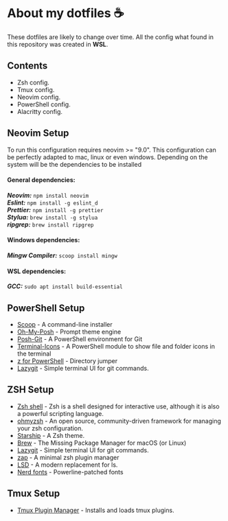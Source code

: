 # About my dotfiles ☕️

These dotfiles are likely to change over time. All the config what found in this repository was created in **WSL**.

## Contents

- Zsh config.
- Tmux config.
- Neovim config.
- PowerShell config.
- Alacritty config.

## Neovim Setup

To run this configuration requires neovim >= "9.0".
This configuration can be perfectly adapted to mac, linux or even windows. Depending on the system will be the dependencies to be installed

#### General dependencies:

**_Neovim:_** `npm install neovim` <br/>
**_Eslint:_** `npm install -g eslint_d` <br/>
**_Prettier:_** `npm install -g prettier` <br/>
**_Stylua:_** `brew install -g stylua` <br/>
**_ripgrep:_** `brew install ripgrep` <br/>

#### Windows dependencies:

**_Mingw Compiler:_** `scoop install mingw`

#### WSL dependencies:

**_GCC:_** `sudo apt install build-essential`

## PowerShell Setup

- [Scoop](https://scoop.sh/) - A command-line installer<br>
- [Oh-My-Posh](https://ohmyposh.dev/) - Prompt theme engine<br>
- [Posh-Git](https://github.com/dahlbyk/posh-git) - A PowerShell environment for Git<br>
- [Terminal-Icons](https://github.com/devblackops/Terminal-Icons) - A PowerShell module to show file and folder icons in the terminal<br>
- [z for PowerShell](https://www.powershellgallery.com/packages/z/1.1.9) - Directory jumper<br>
- [Lazygit](https://github.com/jesseduffield/lazygit) - Simple terminal UI for git commands.<br>

## ZSH Setup

- [Zsh shell](https://www.zsh.org/) - Zsh is a shell designed for interactive use, although it is also a powerful scripting language.<br>
- [ohmyzsh](https://github.com/ohmyzsh/ohmyzsh) - An open source, community-driven framework for managing your zsh configuration.<br>
- [Starship](https://starship.rs/) - A Zsh theme.<br>
- [Brew](https://brew.sh/) - The Missing Package Manager for macOS (or Linux)<br>
- [Lazygit](https://github.com/jesseduffield/lazygit) - Simple terminal UI for git commands.<br>
- [zap](https://github.com/zap-zsh/zap) - A minimal zsh plugin manager<br>
- [LSD](https://github.com/lsd-rs/lsd) - A modern replacement for ls.<br>
- [Nerd fonts](https://github.com/ryanoasis/nerd-fonts) - Powerline-patched fonts<br>

## Tmux Setup

- [Tmux Plugin Manager](https://github.com/tmux-plugins/tpm) - Installs and loads tmux plugins.<br>
